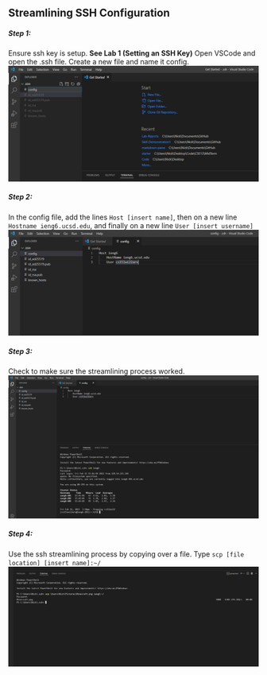 ## Streamlining SSH Configuration

##### Step 1:
Ensure ssh key is setup. **See Lab 1  (Setting an SSH Key)** Open VSCode and open the .ssh file. Create a new file and name it config. 
![ConfigFileSetUp](LastHope.png)

##### Step 2:
In the config file, add the lines `Host [insert name]`, then on a new line `Hostname ieng6.ucsd.edu`, and finally on a new line `User [insert username]`
![EditingConfigFileSet](LastHope1.png)

##### Step 3:
Check to make sure the streamlining process worked. 
![CheckingSSH](LastHope2.png)

##### Step 4:
Use the ssh streamlining process by copying over a file. Type `scp [file location] [insert name]:~/`
![UsingStreamliningProcess](LastHope3.png)
